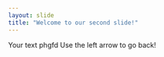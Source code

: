 ```yaml
---
layout: slide
title: "Welcome to our second slide!"
---
```

Your text phgfd
Use the left arrow to go back!
